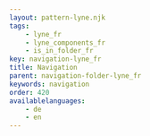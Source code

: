 ```yaml
---
layout: pattern-lyne.njk
tags: 
    - lyne_fr
    - lyne_components_fr
    - is_in_folder_fr
key: navigation-lyne_fr
title: Navigation
parent: navigation-folder-lyne_fr
keywords: navigation
order: 420
availablelanguages: 
    - de
    - en
---
```

